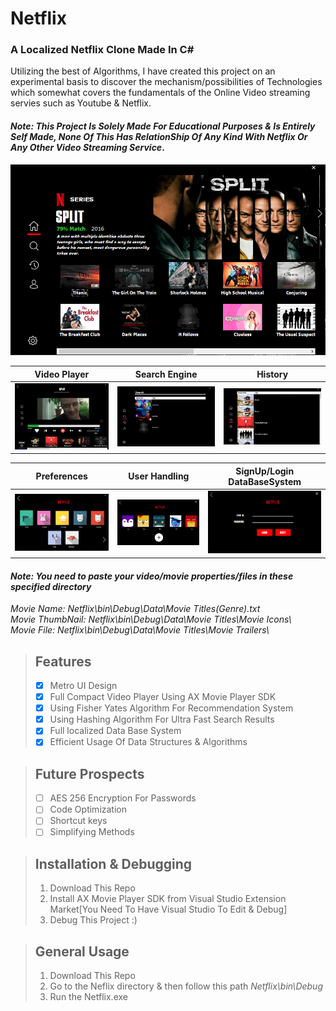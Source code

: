 # Netflix
### A Localized Netflix Clone Made In C#

Utilizing the best of Algorithms, I have created this project on an experimental basis to discover the mechanism/possibilities of Technologies which somewhat covers the fundamentals of the Online Video streaming servies such as Youtube & Netflix.

#### _Note: This Project Is Solely Made For Educational Purposes & Is Entirely Self Made, None Of This Has RelationShip Of Any Kind With Netflix Or Any Other Video Streaming Service_.

![Netflix Main Page](/ScreenShots/3.png)

| Video Player         | Search Engine         | History   |
|:-------------:|:-------------:|:-------------:|
|![](/ScreenShots/9.png)|![](/ScreenShots/4.png)|![](/ScreenShots/5.png)|

| Preferences         | User Handling         | SignUp/Login DataBaseSystem   |
|:-------------:|:-------------:|:-------------:|
|![](/ScreenShots/8.png)|![](/ScreenShots/7.png)|![](/ScreenShots/2.png)|

#### _Note: You need to paste your video/movie properties/files in these specified directory_
  <i> Movie Name: Netflix\bin\Debug\Data\Movie Titles\(Genre).txt  
  Movie ThumbNail: Netflix\bin\Debug\Data\Movie Titles\Movie Icons\  
  Movie File: Netflix\bin\Debug\Data\Movie Titles\Movie Trailers\ </i>  

> ## Features
> - [x] Metro UI Design
> - [x] Full Compact Video Player Using AX Movie Player SDK
> - [x] Using Fisher Yates Algorithm For Recommendation System
> - [x] Using Hashing Algorithm For Ultra Fast Search Results
> - [x] Full localized Data Base System
> - [x] Efficient Usage Of Data Structures & Algorithms

> ## Future Prospects
> - [ ] AES 256 Encryption For Passwords  
> - [ ] Code Optimization  
> - [ ] Shortcut keys
> - [ ] Simplifying Methods 

> ## Installation & Debugging
> 1. Download This Repo
> 2. Install AX Movie Player SDK from Visual Studio Extension Market[You Need To Have Visual Studio To Edit & Debug]
> 3. Debug This Project :)

> ## General Usage
> 1. Download This Repo
> 2. Go to the Neflix directory & then follow this path
> _Netflix\bin\Debug_
> 3. Run the Netflix.exe
